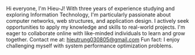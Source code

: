 Hi everyone, I'm Hieu-J!
With three years of experience studying and exploring Information Technology, I'm particularly passionate about computer networks, web structures, and application design.
I actively seek opportunities to apply my knowledge and skills to real-world projects.
I'm eager to collaborate online with like-minded individuals to learn and grow together.
Contact me at: hieutrung030805@gmail.com
Fun fact: I enjoy challenging myself with system performance optimization problems.

<!---
Hieu-J/Hieu-J is a ✨ special ✨ repository because its `README.md` (this file) appears on your GitHub profile.
You can click the Preview link to take a look at your changes.
--->
